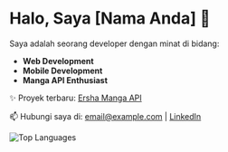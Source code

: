 # Halo, Saya [Nama Anda] 👋

Saya adalah seorang developer dengan minat di bidang:
- **Web Development**
- **Mobile Development**
- **Manga API Enthusiast**

✨ Proyek terbaru: [Ersha Manga API](https://api-ershamanga.vercel.app)

📫 Hubungi saya di: [email@example.com](mailto:email@example.com) | [LinkedIn](https://linkedin.com/in/username)

![Top Languages](https://ersha-readme.vercel.app/api/top-langs/?username=ershagithub&count_private=true&layout=compact)
